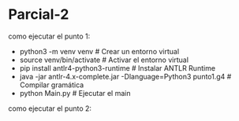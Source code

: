 # Parcial-2

como ejecutar el punto 1:
 
- python3 -m venv venv                         # Crear un entorno virtual
- source venv/bin/activate                      # Activar el entorno virtual
- pip install antlr4-python3-runtime           # Instalar ANTLR Runtime
- java -jar antlr-4.x-complete.jar -Dlanguage=Python3 punto1.g4  # Compilar gramática
- python Main.py                       # Ejecutar el main

como ejecutar el punto 2:


 

